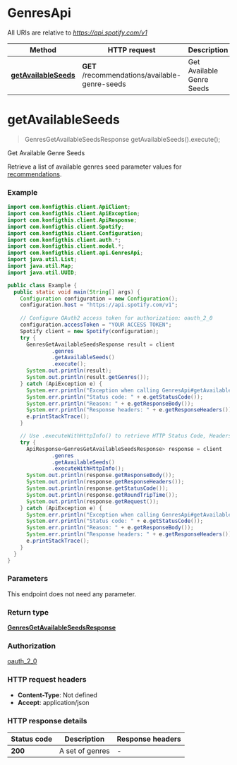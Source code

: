 # GenresApi

All URIs are relative to *https://api.spotify.com/v1*

| Method | HTTP request | Description |
|------------- | ------------- | -------------|
| [**getAvailableSeeds**](GenresApi.md#getAvailableSeeds) | **GET** /recommendations/available-genre-seeds | Get Available Genre Seeds  |


<a name="getAvailableSeeds"></a>
# **getAvailableSeeds**
> GenresGetAvailableSeedsResponse getAvailableSeeds().execute();

Get Available Genre Seeds 

Retrieve a list of available genres seed parameter values for [recommendations](/documentation/web-api/reference/get-recommendations). 

### Example
```java
import com.konfigthis.client.ApiClient;
import com.konfigthis.client.ApiException;
import com.konfigthis.client.ApiResponse;
import com.konfigthis.client.Spotify;
import com.konfigthis.client.Configuration;
import com.konfigthis.client.auth.*;
import com.konfigthis.client.model.*;
import com.konfigthis.client.api.GenresApi;
import java.util.List;
import java.util.Map;
import java.util.UUID;

public class Example {
  public static void main(String[] args) {
    Configuration configuration = new Configuration();
    configuration.host = "https://api.spotify.com/v1";
    
    // Configure OAuth2 access token for authorization: oauth_2_0
    configuration.accessToken = "YOUR ACCESS TOKEN";
    Spotify client = new Spotify(configuration);
    try {
      GenresGetAvailableSeedsResponse result = client
              .genres
              .getAvailableSeeds()
              .execute();
      System.out.println(result);
      System.out.println(result.getGenres());
    } catch (ApiException e) {
      System.err.println("Exception when calling GenresApi#getAvailableSeeds");
      System.err.println("Status code: " + e.getStatusCode());
      System.err.println("Reason: " + e.getResponseBody());
      System.err.println("Response headers: " + e.getResponseHeaders());
      e.printStackTrace();
    }

    // Use .executeWithHttpInfo() to retrieve HTTP Status Code, Headers and Request
    try {
      ApiResponse<GenresGetAvailableSeedsResponse> response = client
              .genres
              .getAvailableSeeds()
              .executeWithHttpInfo();
      System.out.println(response.getResponseBody());
      System.out.println(response.getResponseHeaders());
      System.out.println(response.getStatusCode());
      System.out.println(response.getRoundTripTime());
      System.out.println(response.getRequest());
    } catch (ApiException e) {
      System.err.println("Exception when calling GenresApi#getAvailableSeeds");
      System.err.println("Status code: " + e.getStatusCode());
      System.err.println("Reason: " + e.getResponseBody());
      System.err.println("Response headers: " + e.getResponseHeaders());
      e.printStackTrace();
    }
  }
}

```

### Parameters
This endpoint does not need any parameter.

### Return type

[**GenresGetAvailableSeedsResponse**](GenresGetAvailableSeedsResponse.md)

### Authorization

[oauth_2_0](../README.md#oauth_2_0)

### HTTP request headers

 - **Content-Type**: Not defined
 - **Accept**: application/json

### HTTP response details
| Status code | Description | Response headers |
|-------------|-------------|------------------|
| **200** | A set of genres |  -  |


